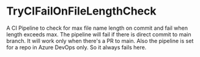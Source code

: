 # TryCIFailOnFileLengthCheck
A CI Pipeline to check for max file name length on commit and fail when length exceeds max.
The pipeline will fail if there is direct commit to main branch. It will work only when there's a PR to main.
Also the pipeline is set for a repo in Azure DevOps only. So it always fails here.
